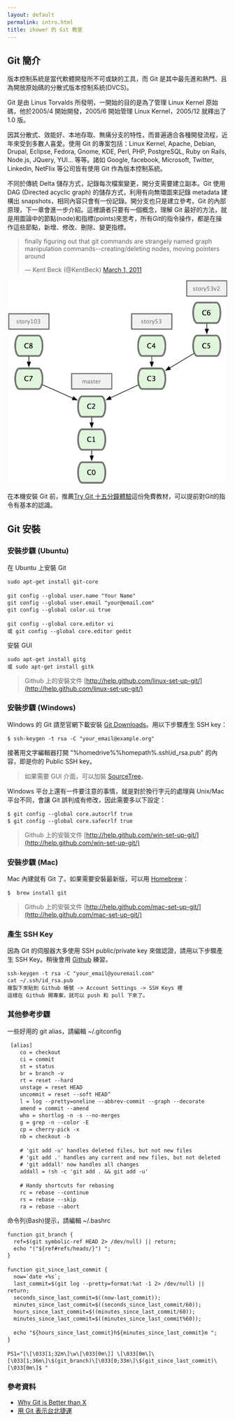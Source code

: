```yaml
---
layout: default
permalink: intro.html
title: ihower 的 Git 教室
---
```


## Git 簡介

版本控制系統是當代軟體開發所不可或缺的工具，而 Git 是其中最先進和熱門、且為開放原始碼的分散式版本控制系統(DVCS)。

Git 是由 Linus Torvalds 所發明，一開始的目的是為了管理 Linux Kernel 原始碼，他於2005/4 開始開發，2005/6 開始管理  Linux Kernel，2005/12 就釋出了 1.0 版。

因其分散式、效能好、本地存取、無痛分支的特性，而普遍適合各種開發流程，近年來受到多數人喜愛。使用 Git 的專案包括：Linux Kernel, Apache, Debian, Drupal, Eclipse, Fedora, Gnome, KDE, Perl, PHP, PostgreSQL, Ruby on Rails, Node.js, JQuery, YUI... 等等。諸如 Google, facebook, Microsoft, Twitter, Linkedin, NetFlix 等公司皆有使用 Git 作為版本控制系統。

不同於傳統 Delta 儲存方式，記錄每次檔案變更，開分支需要建立副本。Git 使用 DAG (Directed acyclic graph) 的儲存方式，利用有向無環圖來記錄 metadata 建構出 snapshots，相同內容只會有一份記錄。開分支也只是建立參考。Git 的內部原理，下一章會進一步介紹。這裡讀者只要有一個概念，理解 Git 最好的方法，就是用圖論中的節點(node)和指標(points)來思考，所有*Git*的指令操作，都是在操作這些節點，新增、修改、刪除、變更指標。

<blockquote class="twitter-tweet"><p>finally figuring out that git commands are strangely named graph manipulation commands--creating/deleting nodes, moving pointers around</p>&mdash; Kent Beck (@KentBeck) <a href="https://twitter.com/KentBeck/status/42657237986054144" data-datetime="2011-03-01T18:47:32+00:00">March 1, 2011</a></blockquote>
<script async src="//platform.twitter.com/widgets.js" charset="utf-8"></script>

![Git graph example](images/intro-1.png)

在本機安裝 Git 前，推薦[Try Git 十五分鐘體驗](https://www.codeschool.com/courses/try-git)這份免費教材，可以提前對Git的指令有基本的認識。

## Git 安裝

### 安裝步驟 (Ubuntu)

在 Ubuntu 上安裝 Git

	sudo apt-get install git-core

	git config --global user.name "Your Name"
	git config --global user.email "your@email.com"
	git config --global color.ui true

	git config --global core.editor vi
	或 git config --global core.editor gedit

安裝 GUI

    sudo apt-get install gitg
	或 sudo apt-get install gitk

> Github 上的安裝文件 [http://help.github.com/linux-set-up-git/](http://help.github.com/linux-set-up-git/)


### 安裝步驟 (Windows)

Windows 的 Git 請至官網下載安裝 [Git Downloads](http://git-scm.com/download/win)。用以下步驟產生 SSH key：

    $ ssh-keygen -t rsa -C "your_email@example.org"

接著用文字編輯器打開 "%homedrive%%homepath%\.ssh\id_rsa.pub" 的內容，即是你的 Public SSH key。

> 如果需要 GUI 介面，可以加裝 [SourceTree](http://www.sourcetreeapp.com/)。

Windows 平台上還有一件要注意的事情，就是對於換行字元的處理與 Unix/Mac 平台不同，會讓 Git 誤判成有修改，因此需要多以下設定：


    $ git config --global core.autocrlf true
    $ git config --global core.safecrlf true


> Github 上的安裝文件 [http://help.github.com/win-set-up-git/](http://help.github.com/win-set-up-git/)

### 安裝步驟 (Mac)

Mac 內建就有 Git 了。如果需要安裝最新版，可以用 [Homebrew](http://brew.sh/)：

    $  brew install git

> Github 上的安裝文件 [http://help.github.com/mac-set-up-git/](http://help.github.com/mac-set-up-git/)

### 產生 SSH Key

因為 Git 的伺服器大多使用 SSH public/private key 來做認證，請用以下步驟產生 SSH Key。稍後會用 [Github](http://github.com) 練習。

	ssh-keygen -t rsa -C "your_email@youremail.com"
	cat ~/.ssh/id_rsa.pub
	複製下來貼到 Github 帳號 -> Account Settings -> SSH Keys 裡
	這樣在 Github 開專案，就可以 push 和 pull 下來了。

### 其他參考步驟

一些好用的 git alias，請編輯 ~/.gitconfig

     [alias]
        co = checkout
        ci = commit
        st = status
        br = branch -v
        rt = reset --hard
        unstage = reset HEAD
        uncommit = reset --soft HEAD^
        l = log --pretty=oneline --abbrev-commit --graph --decorate
        amend = commit --amend
        who = shortlog -n -s --no-merges
        g = grep -n --color -E
        cp = cherry-pick -x
	    nb = checkout -b

        # 'git add -u' handles deleted files, but not new files
        # 'git add .' handles any current and new files, but not deleted
        # 'git addall' now handles all changes
        addall = !sh -c 'git add . && git add -u'

        # Handy shortcuts for rebasing
        rc = rebase --continue
        rs = rebase --skip
        ra = rebase --abort

命令列(Bash)提示，請編輯 ~/.bashrc

    function git_branch {
      ref=$(git symbolic-ref HEAD 2> /dev/null) || return;
      echo "("${ref#refs/heads/}") ";
    }

    function git_since_last_commit {
      now=`date +%s`;
      last_commit=$(git log --pretty=format:%at -1 2> /dev/null) || return;
      seconds_since_last_commit=$((now-last_commit));
      minutes_since_last_commit=$((seconds_since_last_commit/60));
      hours_since_last_commit=$((minutes_since_last_commit/60));
      minutes_since_last_commit=$((minutes_since_last_commit%60));

      echo "${hours_since_last_commit}h${minutes_since_last_commit}m ";
    }

    PS1="[\[\033[1;32m\]\w\[\033[0m\]] \[\033[0m\]\[\033[1;36m\]\$(git_branch)\[\033[0;33m\]\$(git_since_last_commit)\[\033[0m\]$ "

### 參考資料

* [Why Git is Better than X](http://thkoch2001.github.com/whygitisbetter/)
* [用 Git 表示台北捷運](http://gugod.org/2009/12/git-graphing/)
